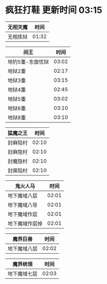 # 疯狂打鞋 更新时间 03:15

| 无相天魔   | 时间    |
|--------|-------|
| 无相炼狱 | 01:32 |

| 间王   | 时间    |
|--------|-------|
| 地钓5重-东旋忧狱 | 03:02 |
| 地狱2重 | 02:17 |
| 地狱3重 | 03:15 |
| 地狱4重 | 02:45 |
| 地狱5重 | 03:02 |
| 地狱6重 | 03:10 |
| 地狱8重 | 03:10 |

| 猛魔之王   | 时间    |
|--------|-------|
| 封麻陷村 | 02:10 |
| 封麻隐村 | 02:10 |
| 封魔隐村 | 02:10 |
| 封席陷村 | 02:10 |

| 鬼火人马   | 时间    |
|--------|-------|
| 地下魔域八层 | 02:01 |
| 地下魔域八导 | 02:01 |
| 地下魔域作层 | 02:01 |
| 地下魔域作层掉 | 02:01 |

| 魔界巨兽   | 时间    |
|--------|-------|
| 地下魔域八层 | 02:02 |

| 魔界统领   | 时间    |
|--------|-------|
| 地下魔域七层 | 02:03 |